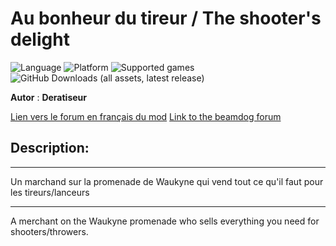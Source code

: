 # Au bonheur du tireur / The shooter's delight

![Language](https://img.shields.io/static/v1?label=language&message=french%20%7Cenglish%20%7C%20&color=informational)
![Platform](https://img.shields.io/static/v1?label=platform&message=windows%20%7C%20macOS%20%7C%20&color=informational)
![Supported games](https://img.shields.io/static/v1?label=supported%20games&message=BG2%20%7C%20BGT%20%7C%20BG2EE%20%7C%20EET%20%7C%20&color=dodgerblue)
![GitHub Downloads (all assets, latest release)](https://img.shields.io/github/downloads/Deratiseur/Archery/total)

**Autor** : **Deratiseur**

[Lien vers le forum en français du mod](https://www.baldursgateworld.fr/viewtopic.php?t=33754)
[Link to the beamdog forum](https://forums.beamdog.com/discussion/88029/mod-the-shooters-delight)


## Description:
------------

Un marchand sur la promenade de Waukyne qui vend tout ce qu'il faut pour les tireurs/lanceurs

------------

A merchant on the Waukyne promenade who sells everything you need for shooters/throwers.
